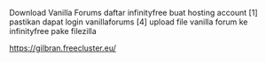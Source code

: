 
Download Vanilla Forums
daftar infinityfree
    buat hosting account [1]
    pastikan dapat login vanillaforums [4]
upload file vanilla forum ke infinityfree pake filezilla


https://gilbran.freecluster.eu/